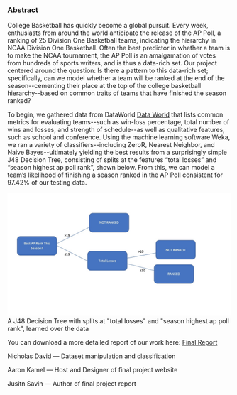 ### Abstract

College Basketball has quickly become a global pursuit. Every week, enthusiasts from around the world anticipate the release of the AP Poll, a ranking of 25 Division One Basketball teams, indicating the hierarchy in NCAA Division One Basketball. Often the best predictor in whether a team is to make the NCAA tournament, the AP Poll is an amalgamation of votes from hundreds of sports writers, and is thus a data-rich set. Our project centered around the question: Is there a pattern to this data-rich set; specifically, can we model whether a team will be ranked at the end of the season--cementing their place at the top of the college basketball hierarchy--based on common traits of teams that have finished the season ranked?


To begin, we gathered data from DataWorld [Data World](https://data.world/mkearney/ncaa-mens-cbb-teams) that lists common metrics for evaluating teams--such as win-loss percentage, total number of wins and losses, and strength of schedule--as well as qualitative features, such as school and conference. Using the machine learning software Weka, we ran a variety of classifiers--including ZeroR, Nearest Neighbor, and Naive Bayes--ultimately yielding the best results from a surprisingly simple J48 Decision Tree, consisting of splits at the features “total losses” and “season highest ap poll rank”, shown below. From this, we can model a team’s likelihood of finishing a season ranked in the AP Poll consistent for 97.42% of our testing data.

![alt text](https://github.com/akamel19/EECS349-Final-project/blob/master/CutTree.jpg?raw=true)
A J48 Decision Tree with splits at "total losses" and "season highest ap poll rank", learned over the data

You can download a more detailed report of our work here: [Final Report](https://github.com/akamel19/EECS349-Final-project/blob/master/AP%20Poll%20Ranking%20Learning%20Algorithm.pdf)

Nicholas David — Dataset manipulation and classification

Aaron Kamel — Host and Designer of final project website  

Jusitn Savin — Author of final project report



